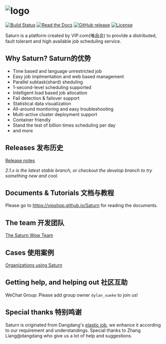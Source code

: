 # ![logo](https://vipshop.github.io/Saturn/saturn-logo-new.png)

[![Build Status](https://secure.travis-ci.org/vipshop/Saturn.png?branch=develop)](https://travis-ci.org/vipshop/Saturn)
[![Read the Docs](https://img.shields.io/readthedocs/pip.svg)](https://vipshop.github.io/Saturn/)
[![GitHub release](https://img.shields.io/github/release/vipshop/Saturn.svg)](https://github.com/vipshop/Saturn/releases)
[![License](https://img.shields.io/badge/license-Apache--2.0-blue.svg)](http://www.apache.org/licenses/LICENSE-2.0)

Saturn is a platform created by VIP.com(唯品会) to provIde a distributed, fault tolerant and high available job scheduling service.

## Why Saturn? Saturn的优势

- Time based and language unrestricted job
- Easy job implmentation and web based management
- Parallel subtask(shard) sheduling
- 1-second-level scheduling supported
- Intelligent load based job allocation
- Fail detection & failover support
- Statistical data visualization
- All-around monitoring and easy troubleshooting
- Multi-active cluster deployment support
- Container friendly
- Stand the test of billion times scheduling per day
- and more

## Releases 发布历史

[Release notes](https://github.com/vipshop/Saturn/releases)

*2.1.x is the latest stable branch, or checkout the develop branch to try something new and cool.*

## Documents & Tutorials 文档与教程

Please go to https://vipshop.github.io/Saturn for reading the documents. 

## The team 开发团队

[The Saturn Wow Team](https://github.com/vipshop/Saturn/wiki/Saturn's-Wow-Team)

## Cases 使用案例

[Organizations using Saturn](https://github.com/vipshop/Saturn/wiki/Organizations-using-Saturn)

## Getting help, and helping out 社区互助

WeChat Group: Please add group owner `dylan_xueke` to join us!

## Special thanks 特别鸣谢

Saturn is originated from Dangdang's [elastic job](https://github.com/dangdangdotcom/elastic-job), we enhance it according to our requirement and understandings. Special thanks to Zhang Liang@dangdang who give us a lot of help and suggestions.
